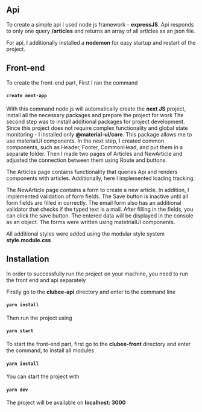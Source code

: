 ## Api
To create a simple api I used node js framework - **expressJS**. Api responds to only one query **/articles** and returns an array of all articles as an json file.

For api, I additionally installed a **nodemon** for easy startup and restart of the project.

## Front-end
To create the front-end part, First I ran the command 
#### `create next-app`
With this command node js will automatically create the **next JS** project, install all the necessary packages and prepare the project for work
The second step was to install additional packages for project development.
Since this project does not require complex functionality and global state monitoring - I installed only **@material-ui/core**. This package allows me to use materialUI components.
In the next step, I created common components, such as Header, Footer, CommonHead, and put them in a separate folder.
Then I made two pages of Articles and NewArticle and adjusted the connection between them using Route and buttons.

The Articles page contains functionality that queries Api and renders components with articles.
Additionally, here I implemented loading tracking.

The NewArticle page contains a form to create a new article.
In addition, I implemented validation of form fields.
The Save button is inactive until all form fields are filled in correctly. The email form also has an additional validator that checks if the typed text is a mail.
After filling in the fields, you can click the save button. The entered data will be displayed in the console as an object.
The forms were written using matetrialUI components.

All additional styles were added using the modular style system **style.module.css**

## Installation
In order to successfully run the project on your machine, you need to run the front end and api separately

Firstly go to the **clubee-api** directory and enter to the command line
#### `yarn install` 

Then run the project using 
#### `yarn start` 

To start the front-end part, first go to the **clubee-front** directory and enter the command, to install all modules
#### `yarn install`
You can start the project with 
#### `yarn dev`
The project will be available on **localhost: 3000**
